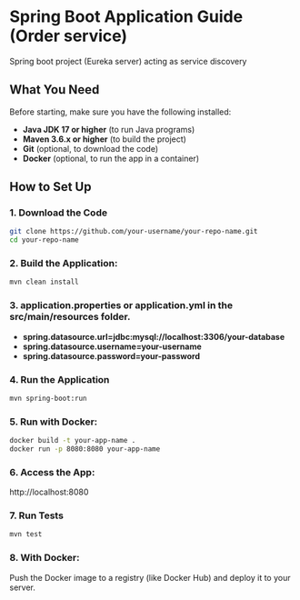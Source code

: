# Spring Boot Application Guide (Order service)
Spring boot project (Eureka server) acting as service discovery 

## What You Need

Before starting, make sure you have the following installed:

- **Java JDK 17 or higher** (to run Java programs)
- **Maven 3.6.x or higher** (to build the project)
- **Git** (optional, to download the code)
- **Docker** (optional, to run the app in a container)

## How to Set Up

### 1. Download the Code
```bash
git clone https://github.com/your-username/your-repo-name.git
cd your-repo-name
```

### 2. Build the Application:
```bash
mvn clean install
```

### 3. application.properties or application.yml in the src/main/resources folder.

- **spring.datasource.url=jdbc:mysql://localhost:3306/your-database**
- **spring.datasource.username=your-username**
- **spring.datasource.password=your-password**

### 4. Run the Application
```bash
mvn spring-boot:run
```

### 5. Run with Docker:
```bash
docker build -t your-app-name .
docker run -p 8080:8080 your-app-name
```

### 6. Access the App:
http://localhost:8080

### 7. Run Tests
```bash
mvn test
```

### 8. With Docker:
Push the Docker image to a registry (like Docker Hub) and deploy it to your server.


